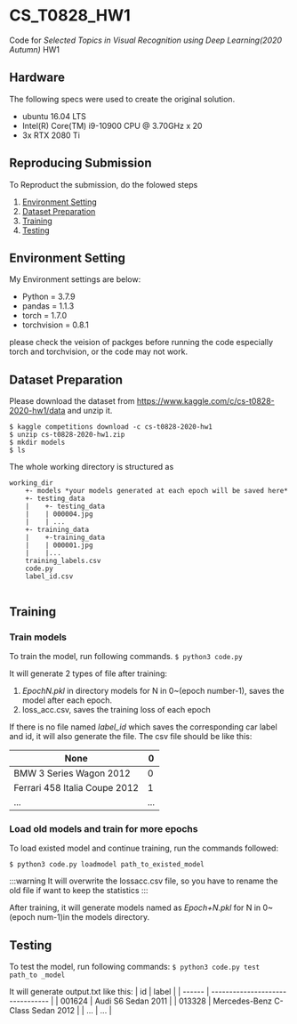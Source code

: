 # CS_T0828_HW1
Code for *Selected Topics in Visual Recognition
using Deep Learning(2020 Autumn)* HW1

## Hardware
The following specs were used to create the original solution.
* ubuntu 16.04 LTS
* Intel(R) Core(TM) i9-10900 CPU @ 3.70GHz x 20
* 3x RTX 2080 Ti

## Reproducing Submission
To Reproduct the submission, do the folowed steps

1. [ Environment Setting](https://hackmd.io/g1ODkUY0Qei56uq4hirIUw#Environment-Setting)
2. [Dataset Preparation](https://hackmd.io/g1ODkUY0Qei56uq4hirIUw?both#Dataset-Preparation)
3. [Training](https://hackmd.io/g1ODkUY0Qei56uq4hirIUw?both#Training)
4. [Testing](https://hackmd.io/g1ODkUY0Qei56uq4hirIUw?both#Testing)

## Environment Setting
My Environment settings are below:
* Python = 3.7.9
* pandas = 1.1.3
* torch = 1.7.0
* torchvision = 0.8.1

please check the veision of packges before running the code especially torch and torchvision, or the code may not work.

## Dataset Preparation
Please download the dataset from https://www.kaggle.com/c/cs-t0828-2020-hw1/data
and unzip it. 
```
$ kaggle competitions download -c cs-t0828-2020-hw1
$ unzip cs-t0828-2020-hw1.zip
$ mkdir models 
$ ls
```
The whole working directory is structured as
```
working_dir
    +- models *your models generated at each epoch will be saved here*
    +- testing_data
    |    +- testing_data
    |    | 000004.jpg
    |    | ...
    +- training_data
    |    +-training_data
    |    | 000001.jpg
    |    |...
    training_labels.csv
    code.py
    label_id.csv
   
```
## Training
### Train models 
To train the model, run following commands.
`$ python3 code.py`

It will generate 2 types of file after training:
1. *EpochN.pkl* in directory models for N in 0~(epoch number-1), saves the model after each epoch. 
2. loss_acc.csv, saves the training loss of each epoch

If there is no file named *label_id* which saves the corresponding car label and id, it will also generate the file. The csv file should be like this:

| None                          | 0   |
| ----------------------------- | --- |
| BMW 3 Series Wagon 2012       | 0   |
| Ferrari 458 Italia Coupe 2012 | 1   |
|    ...                        | ... |
### Load old models and train for more epochs
To load existed model and continue training, run the commands followed:
```
$ python3 code.py loadmodel path_to_existed_model
```
:::warning
It will overwrite the lossacc.csv file, so you have to rename the old file if want to keep the statistics
:::

After training, it will generate models named as *Epoch+N.pkl* for N in 0~(epoch num-1)in the models directory.

## Testing
To test the model, run following commands:
`$ python3 code.py test path_to _model`

It will generate output.txt like this:
| id     | label                            |
| ------ | -------------------------------- |
| 001624 | Audi S6 Sedan 2011               |
| 013328 | Mercedes-Benz C-Class Sedan 2012 |
| ...    | ...                              |
